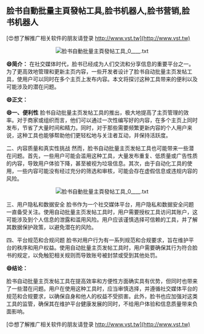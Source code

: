 ## **脸书自動批量主頁發帖工具,脸书机器人,脸书营销,脸书机器人**

[😍想了解推广相关软件的朋友请登录 http://www.vst.tw](http://www.vst.tw)

 <center><img src="https://vst.tw/MP4/tuiguang/png/0.png" alt="脸书自動批量主頁發帖工具_0____.txt"></center>

**😄简介：**
在社交媒体时代，脸书已经成为人们交流和分享信息的重要平台之一。为了更高效地管理和更新主页内容，一些开发者设计了脸书自动批量主页发帖工具，使用户可以同时在多个主页上发布内容。本文将探讨这种工具带来的便利以及可能涉及的潜在问题。

**😄正文：**

**😄一、便利性**
脸书自动批量主页发帖工具的推出，极大地提高了主页管理的效率。对于商家或组织而言，他们可以通过一次性编写好的内容，在多个主页上同时发布，节省了大量时间和精力。同时，对于那些需要频繁更新内容的个人用户来说，这种工具也能够帮助他们更轻松地与关注者互动，并保持活跃度。

二、内容质量和真实性挑战
然而，脸书自动批量主页发帖工具也可能带来一些潜在问题。首先，一些用户可能会滥用这种工具，大量发布重复、低质量或广告性质的内容，导致用户体验下降，甚至被视为垃圾信息。其次，由于自动化工具的使用，一些内容可能没有经过充分的筛选和审核，可能会存在虚假信息或违规内容的风险。

 <center><img src="https://vst.tw/MP4/tuiguang/png/0.png" alt="脸书自動批量主頁發帖工具_0____.txt"></center>

三、用户隐私和数据安全
脸书作为一个社交媒体平台，用户隐私和数据安全问题一直备受关注。使用自动批量主页发帖工具时，用户需要授权工具访问其账户，这可能涉及到个人信息的泄露和滥用风险。用户应该谨慎选择可信赖的工具，并了解其数据保护政策，以避免潜在的风险。

四、平台规范和合规问题
脸书对用户行为有一系列规范和合规要求，旨在维护平台的秩序和用户权益。使用自动批量主页发帖工具时，用户需要确保其行为符合脸书的规定，以免触犯相关规则而导致账号被封禁或受到其他处罚。

**😄结论：**

脸书自动批量主页发帖工具在提高效率和方便性方面确实具有优势，但同时也带来了一些潜在问题。用户在使用这种工具时，应当审慎选择，并遵循社交媒体平台的规范和合规要求，以确保自身和他人的权益不受损害。此外，脸书也应加强对这类工具的监管，确保其在维护平台健康发展的同时，不给用户体验和信息质量带来负面影响。

[😍想了解推广相关软件的朋友请登录 http://www.vst.tw](http://www.vst.tw)



